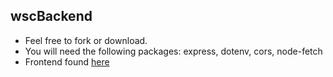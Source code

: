 ## wscBackend

- Feel free to fork or download.
- You will need the following packages: express, dotenv, cors, node-fetch
- Frontend found [here](https://github.com/changtime247/wscFrontend)

